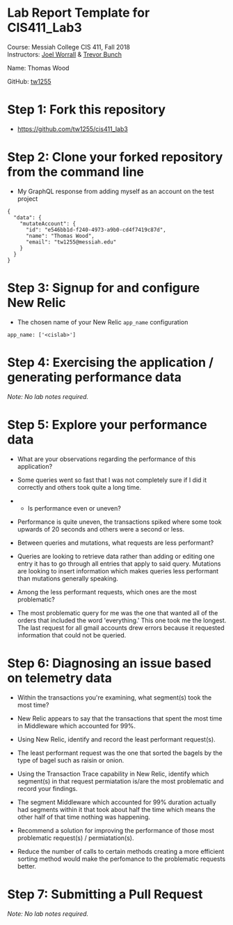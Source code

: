 # Lab Report Template for CIS411_Lab3
Course: Messiah College CIS 411, Fall 2018<br/>
Instructors: [Joel Worrall](https://github.com/tangollama) & [Trevor Bunch](https://github.com/trevordbunch)<br/>

Name: Thomas Wood<br/>

GitHub: [tw1255](https://github.com/tw1255)<br/>

# Step 1: Fork this repository
- https://github.com/tw1255/cis411_lab3

# Step 2: Clone your forked repository from the command line
- My GraphQL response from adding myself as an account on the test project
```
{
  "data": {
    "mutateAccount": {
      "id": "e546bb1d-f240-4973-a9b0-cd4f7419c87d",
      "name": "Thomas Wood",
      "email": "tw1255@messiah.edu"
    }
  }
}
```

# Step 3: Signup for and configure New Relic
- The chosen name of your New Relic ```app_name``` configuration
```
app_name: ['<cislab>']
```

# Step 4: Exercising the application / generating performance data

_Note: No lab notes required._

# Step 5: Explore your performance data
* What are your observations regarding the performance of this application?
- Some queries went so fast that I was not completely sure if I did it correctly and others took quite a long time. 
* - Is performance even or uneven?
- Performance is quite uneven, the transactions spiked where some took upwards of 20 seconds and others were a second or less.
* Between queries and mutations, what requests are less performant? 
- Queries are looking to retrieve data rather than adding or editing one entry it has to go through all entries that apply to said query. Mutations are looking to insert information which makes queries less performant than mutations generally speaking. 
* Among the less performant requests, which ones are the most problematic?
- The most problematic query for me was the one that wanted all of the orders that included the word 'everything.' This one took me the longest. The last request for all gmail accounts drew errors because it requested information that could not be queried.

# Step 6: Diagnosing an issue based on telemetry data
* Within the transactions you're examining, what segment(s) took the most time?
- New Relic appears to say that the transactions that spent the most time in Middleware which accounted for 99%.
* Using New Relic, identify and record the least performant request(s).
- The least performant request was the one that sorted the bagels by the type of bagel such as raisin or onion.
* Using the Transaction Trace capability in New Relic, identify which segment(s) in that request permiatation is/are the most problematic and record your findings.
- The segment Middleware which accounted for 99% duration actually had segments within it that took about half the time which means the other half of that time nothing was happening.
* Recommend a solution for improving the performance of those most problematic request(s) / permiatation(s).
- Reduce the number of calls to certain methods creating a more efficient sorting method would make the perfomance to the problematic requests better.
# Step 7: Submitting a Pull Request
_Note: No lab notes required._
